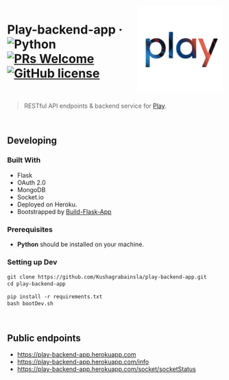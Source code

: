 <img src="https://github.com/Kushagrabainsla/play/blob/master/public/playLogo192.png?raw=true" alt="Play Logo" width="200" align="right">


# Play-backend-app &middot; ![Python](https://img.shields.io/badge/Language-Python-blue?style=flat&logo=python) [![PRs Welcome](https://img.shields.io/badge/PRs-welcome-brightgreen.svg?style=flat)](http://makeapullrequest.com) [![GitHub license](https://img.shields.io/badge/license-MIT-blue.svg?style=flat)](https://github.com/your/your-project/blob/master/LICENSE)

<Br/>

> RESTful API endpoints & backend service for [Play](https://officialplay.me).

<Br/>

## Developing


### Built With

* Flask
* OAuth 2.0
* MongoDB
* Socket.io
* Deployed on Heroku.
* Bootstrapped by [Build-Flask-App](https://pypi.org/project/build-flask-app/)


### Prerequisites
* **Python** should be installed on your machine.


### Setting up Dev


```shell
git clone https://github.com/Kushagrabainsla/play-backend-app.git
cd play-backend-app
```

```shell
pip install -r requirements.txt
bash bootDev.sh
```
<Br/>

## Public endpoints

* https://play-backend-app.herokuapp.com
* https://play-backend-app.herokuapp.com/info
* https://play-backend-app.herokuapp.com/socket/socketStatus

<Br/>
